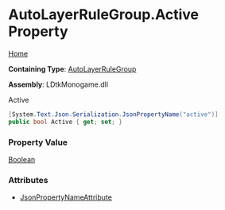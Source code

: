 # AutoLayerRuleGroup\.Active Property

[Home](../../../README.md)

**Containing Type**: [AutoLayerRuleGroup](../README.md)

**Assembly**: LDtkMonogame\.dll

  
 Active 

```csharp
[System.Text.Json.Serialization.JsonPropertyName("active")]
public bool Active { get; set; }
```

### Property Value

[Boolean](https://docs.microsoft.com/en-us/dotnet/api/system.boolean)

### Attributes

* [JsonPropertyNameAttribute](https://docs.microsoft.com/en-us/dotnet/api/system.text.json.serialization.jsonpropertynameattribute)


